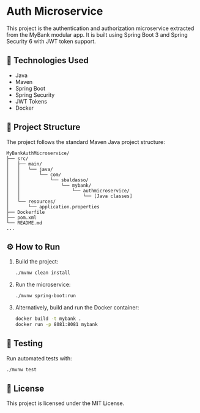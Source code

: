 # Auth Microservice

This project is the authentication and authorization microservice extracted from the MyBank modular app. It is built using Spring Boot 3 and Spring Security 6 with JWT token support.

## 🚀 Technologies Used

* Java
* Maven
* Spring Boot
* Spring Security
* JWT Tokens
* Docker

## 📁 Project Structure

The project follows the standard Maven Java project structure:

```
MyBankAuthMicroservice/
├── src/
│   ├── main/
│   │   └── java/
│   │       └── com/
│   │           └── sbaldasso/
│   │               └── mybank/
│   │                   └── authmicroservice/
│   │                       └── [Java classes]
│   └── resources/
│       └── application.properties
├── Dockerfile
├── pom.xml
└── README.md
...
```

## ⚙️ How to Run

1. Build the project:

   ```bash
   ./mvnw clean install
   ```

2. Run the microservice:

   ```bash
   ./mvnw spring-boot:run
   ```

3. Alternatively, build and run the Docker container:

   ```bash
   docker build -t mybank .
   docker run -p 8081:8081 mybank
   ```

## 🧪 Testing

Run automated tests with:

```bash
./mvnw test
```

## 📄 License

This project is licensed under the MIT License.
